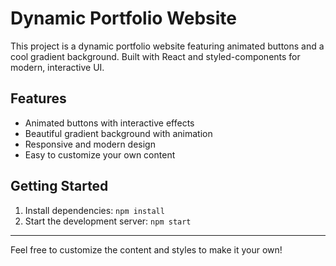 # Dynamic Portfolio Website

This project is a dynamic portfolio website featuring animated buttons and a cool gradient background. Built with React and styled-components for modern, interactive UI.

## Features
- Animated buttons with interactive effects
- Beautiful gradient background with animation
- Responsive and modern design
- Easy to customize your own content

## Getting Started
1. Install dependencies: `npm install`
2. Start the development server: `npm start`

---

Feel free to customize the content and styles to make it your own!
